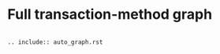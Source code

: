 # Full transaction-method graph

<div style="overflow: scroll; white-space: nowrap">
<div style="width: 2000%; height: 2000%">

   ```{eval-rst}
   .. include:: auto_graph.rst
      
   ```

</div>
</div>
